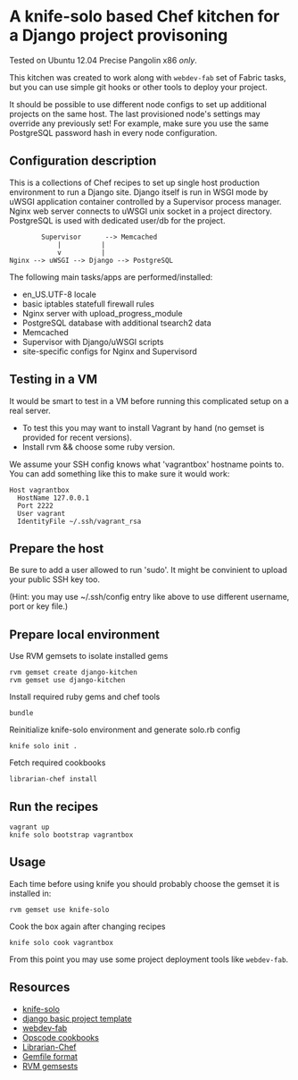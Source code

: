A knife-solo based Chef kitchen for a Django project provisoning
================================================================

Tested on Ubuntu 12.04 Precise Pangolin x86 _only_.

This kitchen was created to work along with `webdev-fab` set of Fabric tasks,
but you can use simple git hooks or other tools to deploy your project.

It should be possible to use different node configs to set up additional
projects on the same host. The last provisioned node's settings may override
any previously set! For example, make sure you use the same PostgreSQL password
hash in every node configuration.

Configuration description
-------------

This is a collections of Chef recipes to set up single host production
environment to run a Django site. Django itself is run in WSGI mode by uWSGI
application container controlled by a Supervisor process manager. Nginx web
server connects to uWSGI unix socket in a project directory. PostgreSQL is
used with dedicated user/db for the project.

            Supervisor      --> Memcached
                |          |
                v          |
    Nginx --> uWSGI --> Django --> PostgreSQL


The following main tasks/apps are performed/installed:

 * en_US.UTF-8 locale
 * basic iptables statefull firewall rules
 * Nginx server with upload_progress_module
 * PostgreSQL database with additional tsearch2 data
 * Memcached
 * Supervisor with Django/uWSGI scripts
 * site-specific configs for Nginx and Supervisord

Testing in a VM
-------

It would be smart to test in a VM before running this complicated setup on a
real server.

 * To test this you may want to install Vagrant by hand (no gemset is provided
   for recent versions).
 * Install rvm && choose some ruby version.

We assume your SSH config knows what 'vagrantbox' hostname points to. You can
add something like this to make sure it would work:

    Host vagrantbox
      HostName 127.0.0.1
      Port 2222
      User vagrant
      IdentityFile ~/.ssh/vagrant_rsa

Prepare the host
-------

Be sure to add a user allowed to run 'sudo'. It might be convinient to upload
your public SSH key too.

(Hint: you may use ~/.ssh/config entry like above to use different username,
port or key file.)

Prepare local environment
-------

Use RVM gemsets to isolate installed gems

    rvm gemset create django-kitchen
    rvm gemset use django-kitchen

Install required ruby gems and chef tools

    bundle

Reinitialize knife-solo environment and generate solo.rb config

    knife solo init .

Fetch required cookbooks

    librarian-chef install

Run the recipes
---

    vagrant up
    knife solo bootstrap vagrantbox

Usage
-----

Each time before using knife you should probably choose the gemset it is
installed in:

    rvm gemset use knife-solo

Cook the box again after changing recipes

    knife solo cook vagrantbox

From this point you may use some project deployment tools like `webdev-fab`.

Resources
---------

 * [knife-solo](http://matschaffer.github.io/knife-solo/)
 * [django basic project template](https://github.com/mikek/django-basic-project-template)
 * [webdev-fab](https://github.com/mikek/webdev-fab)
 * [Opscode cookbooks](http://community.opscode.com/cookbooks)
 * [Librarian-Chef](https://github.com/applicationsonline/librarian-chef)
 * [Gemfile format](http://gembundler.com/v1.3/gemfile.html)
 * [RVM gemsests](https://rvm.io/gemsets/basics/)
